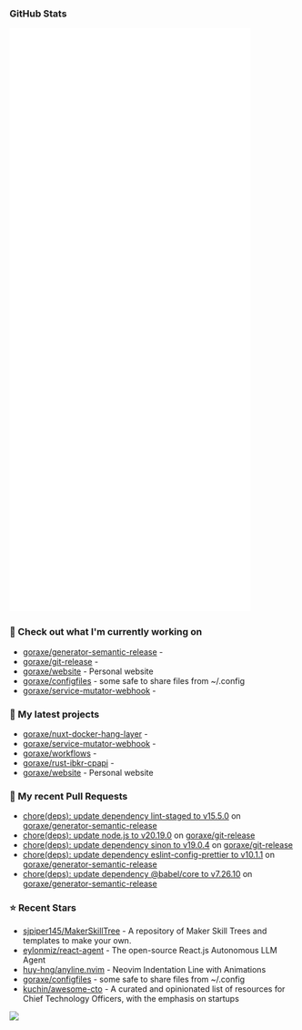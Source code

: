 
### GitHub Stats

<p align="left"><img src="https://raw.githubusercontent.com/goraxe/goraxe/main/github-metrics.svg" /></p>

### 👷 Check out what I'm currently working on

- [goraxe/generator-semantic-release](https://github.com/goraxe/generator-semantic-release) - 
- [goraxe/git-release](https://github.com/goraxe/git-release) - 
- [goraxe/website](https://github.com/goraxe/website) - Personal website
- [goraxe/configfiles](https://github.com/goraxe/configfiles) - some safe to share files from ~/.config 
- [goraxe/service-mutator-webhook](https://github.com/goraxe/service-mutator-webhook) - 
### 🌱 My latest projects

- [goraxe/nuxt-docker-hang-layer](https://github.com/goraxe/nuxt-docker-hang-layer) - 
- [goraxe/service-mutator-webhook](https://github.com/goraxe/service-mutator-webhook) - 
- [goraxe/workflows](https://github.com/goraxe/workflows) - 
- [goraxe/rust-ibkr-cpapi](https://github.com/goraxe/rust-ibkr-cpapi) - 
- [goraxe/website](https://github.com/goraxe/website) - Personal website
### 🔨 My recent Pull Requests

- [chore(deps): update dependency lint-staged to v15.5.0](https://github.com/goraxe/generator-semantic-release/pull/197) on [goraxe/generator-semantic-release](https://github.com/goraxe/generator-semantic-release)
- [chore(deps): update node.js to v20.19.0](https://github.com/goraxe/git-release/pull/121) on [goraxe/git-release](https://github.com/goraxe/git-release)
- [chore(deps): update dependency sinon to v19.0.4](https://github.com/goraxe/git-release/pull/120) on [goraxe/git-release](https://github.com/goraxe/git-release)
- [chore(deps): update dependency eslint-config-prettier to v10.1.1](https://github.com/goraxe/generator-semantic-release/pull/196) on [goraxe/generator-semantic-release](https://github.com/goraxe/generator-semantic-release)
- [chore(deps): update dependency @babel/core to v7.26.10](https://github.com/goraxe/generator-semantic-release/pull/195) on [goraxe/generator-semantic-release](https://github.com/goraxe/generator-semantic-release)
### ⭐ Recent Stars

- [sjpiper145/MakerSkillTree](https://github.com/sjpiper145/MakerSkillTree) - A repository of Maker Skill Trees and templates to make your own.  
- [eylonmiz/react-agent](https://github.com/eylonmiz/react-agent) - The open-source React.js Autonomous LLM Agent
- [huy-hng/anyline.nvim](https://github.com/huy-hng/anyline.nvim) - Neovim Indentation Line with Animations
- [goraxe/configfiles](https://github.com/goraxe/configfiles) - some safe to share files from ~/.config 
- [kuchin/awesome-cto](https://github.com/kuchin/awesome-cto) - A curated and opinionated list of resources for Chief Technology Officers, with the emphasis on startups

![](https://komarev.com/ghpvc/?username=goraxe)
